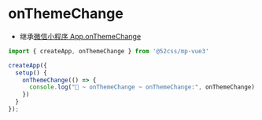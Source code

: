 # onThemeChange

* 继承[微信小程序 App.onThemeChange](https://developers.weixin.qq.com/miniprogram/dev/reference/api/App.html#onThemeChange)

```ts
import { createApp, onThemeChange } from '@52css/mp-vue3'

createApp({
  setup() {
    onThemeChange(() => {
      console.log("🚀 ~ onThemeChange ~ onThemeChange:", onThemeChange)
    })
  }
});
  ```
